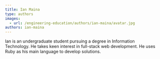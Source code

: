 ```yaml
---
title: Ian Maina
type: authors
images:
  - url: /engineering-education/authors/ian-maina/avatar.jpg
authors: ian-maina
---
```

Ian is an undergraduate student pursuing a degree in Information Technology. He takes keen interest in full-stack web development. He uses Ruby as his main language to develop solutions. 
